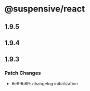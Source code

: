 # @suspensive/react

## 1.9.5

## 1.9.4

## 1.9.3

### Patch Changes

- 6e99b89: changelog initialization
